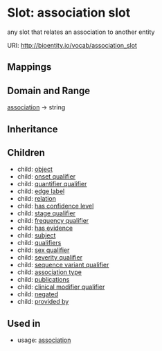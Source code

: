# Slot: association slot


any slot that relates an association to another entity

URI: http://bioentity.io/vocab/association_slot
## Mappings

## Domain and Range

[association](Association.md) -> string
## Inheritance

## Children

 *  child: [object](object.md)
 *  child: [onset qualifier](onset_qualifier.md)
 *  child: [quantifier qualifier](quantifier_qualifier.md)
 *  child: [edge label](edge_label.md)
 *  child: [relation](relation.md)
 *  child: [has confidence level](has_confidence_level.md)
 *  child: [stage qualifier](stage_qualifier.md)
 *  child: [frequency qualifier](frequency_qualifier.md)
 *  child: [has evidence](has_evidence.md)
 *  child: [subject](subject.md)
 *  child: [qualifiers](qualifiers.md)
 *  child: [sex qualifier](sex_qualifier.md)
 *  child: [severity qualifier](severity_qualifier.md)
 *  child: [sequence variant qualifier](sequence_variant_qualifier.md)
 *  child: [association type](association_type.md)
 *  child: [publications](publications.md)
 *  child: [clinical modifier qualifier](clinical_modifier_qualifier.md)
 *  child: [negated](negated.md)
 *  child: [provided by](provided_by.md)
## Used in

 *  usage: [association](Association.md)
